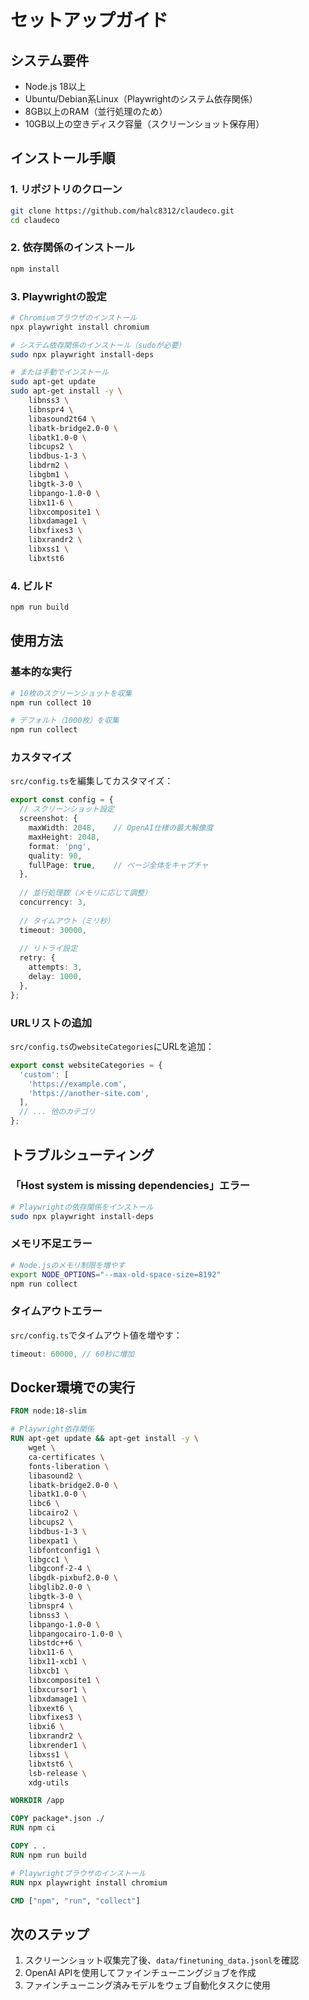 # セットアップガイド

## システム要件

- Node.js 18以上
- Ubuntu/Debian系Linux（Playwrightのシステム依存関係）
- 8GB以上のRAM（並行処理のため）
- 10GB以上の空きディスク容量（スクリーンショット保存用）

## インストール手順

### 1. リポジトリのクローン

```bash
git clone https://github.com/halc8312/claudeco.git
cd claudeco
```

### 2. 依存関係のインストール

```bash
npm install
```

### 3. Playwrightの設定

```bash
# Chromiumブラウザのインストール
npx playwright install chromium

# システム依存関係のインストール（sudoが必要）
sudo npx playwright install-deps

# または手動でインストール
sudo apt-get update
sudo apt-get install -y \
    libnss3 \
    libnspr4 \
    libasound2t64 \
    libatk-bridge2.0-0 \
    libatk1.0-0 \
    libcups2 \
    libdbus-1-3 \
    libdrm2 \
    libgbm1 \
    libgtk-3-0 \
    libpango-1.0-0 \
    libx11-6 \
    libxcomposite1 \
    libxdamage1 \
    libxfixes3 \
    libxrandr2 \
    libxss1 \
    libxtst6
```

### 4. ビルド

```bash
npm run build
```

## 使用方法

### 基本的な実行

```bash
# 10枚のスクリーンショットを収集
npm run collect 10

# デフォルト（1000枚）を収集
npm run collect
```

### カスタマイズ

`src/config.ts`を編集してカスタマイズ：

```typescript
export const config = {
  // スクリーンショット設定
  screenshot: {
    maxWidth: 2048,    // OpenAI仕様の最大解像度
    maxHeight: 2048,
    format: 'png',
    quality: 90,
    fullPage: true,    // ページ全体をキャプチャ
  },
  
  // 並行処理数（メモリに応じて調整）
  concurrency: 3,
  
  // タイムアウト（ミリ秒）
  timeout: 30000,
  
  // リトライ設定
  retry: {
    attempts: 3,
    delay: 1000,
  },
};
```

### URLリストの追加

`src/config.ts`の`websiteCategories`にURLを追加：

```typescript
export const websiteCategories = {
  'custom': [
    'https://example.com',
    'https://another-site.com',
  ],
  // ... 他のカテゴリ
};
```

## トラブルシューティング

### 「Host system is missing dependencies」エラー

```bash
# Playwrightの依存関係をインストール
sudo npx playwright install-deps
```

### メモリ不足エラー

```bash
# Node.jsのメモリ制限を増やす
export NODE_OPTIONS="--max-old-space-size=8192"
npm run collect
```

### タイムアウトエラー

`src/config.ts`でタイムアウト値を増やす：

```typescript
timeout: 60000, // 60秒に増加
```

## Docker環境での実行

```dockerfile
FROM node:18-slim

# Playwright依存関係
RUN apt-get update && apt-get install -y \
    wget \
    ca-certificates \
    fonts-liberation \
    libasound2 \
    libatk-bridge2.0-0 \
    libatk1.0-0 \
    libc6 \
    libcairo2 \
    libcups2 \
    libdbus-1-3 \
    libexpat1 \
    libfontconfig1 \
    libgcc1 \
    libgconf-2-4 \
    libgdk-pixbuf2.0-0 \
    libglib2.0-0 \
    libgtk-3-0 \
    libnspr4 \
    libnss3 \
    libpango-1.0-0 \
    libpangocairo-1.0-0 \
    libstdc++6 \
    libx11-6 \
    libx11-xcb1 \
    libxcb1 \
    libxcomposite1 \
    libxcursor1 \
    libxdamage1 \
    libxext6 \
    libxfixes3 \
    libxi6 \
    libxrandr2 \
    libxrender1 \
    libxss1 \
    libxtst6 \
    lsb-release \
    xdg-utils

WORKDIR /app

COPY package*.json ./
RUN npm ci

COPY . .
RUN npm run build

# Playwrightブラウザのインストール
RUN npx playwright install chromium

CMD ["npm", "run", "collect"]
```

## 次のステップ

1. スクリーンショット収集完了後、`data/finetuning_data.jsonl`を確認
2. OpenAI APIを使用してファインチューニングジョブを作成
3. ファインチューニング済みモデルをウェブ自動化タスクに使用